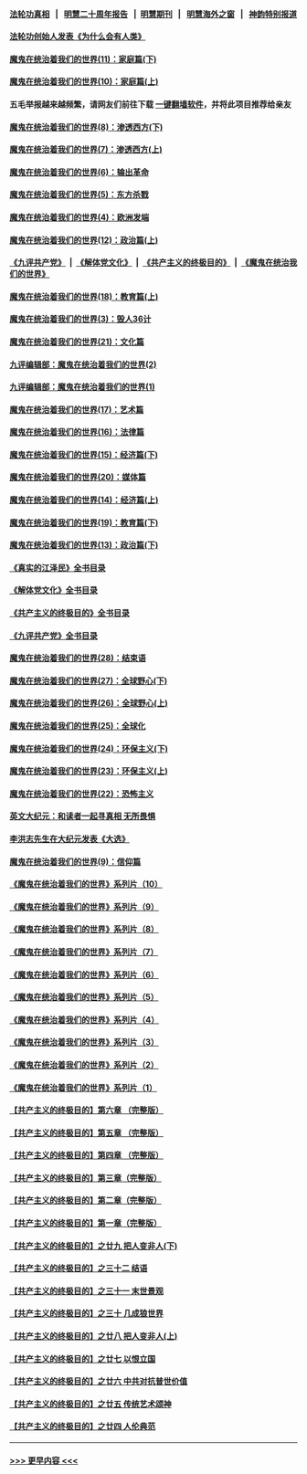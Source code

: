 #### [法轮功真相](https://github.com/gfw-breaker/truth/blob/master/README.md?t=0) &nbsp;&nbsp;|&nbsp;&nbsp; [明慧二十周年报告](https://github.com/gfw-breaker/mh-reports/blob/master/README.md?t=0) &nbsp;&nbsp;|&nbsp;&nbsp;[明慧期刊](https://github.com/gfw-breaker/mh-qikan) &nbsp;&nbsp;|&nbsp;&nbsp; [明慧海外之窗](https://github.com/gfw-breaker/mh-news/blob/master/README.md?t=0) &nbsp;&nbsp;|&nbsp;&nbsp; [神韵特别报道](https://github.com/gfw-breaker/mh-news/blob/master/shenyun.md?t=0)
#### [法轮功创始人发表《为什么会有人类》](../pages/nsc422/n13912117.md?t=02220943) 
#### [魔鬼在统治着我们的世界(11)：家庭篇(下)](../pages/nsc422/n10440961.md?t=02220943) 
#### [魔鬼在统治着我们的世界(10)：家庭篇(上)](../pages/nsc422/n10435448.md?t=02220943) 
#### 五毛举报越来越频繁，请网友们前往下载 [一键翻墙软件](https://github.com/gfw-breaker/ssr-accounts)，并将此项目推荐给亲友
#### [魔鬼在统治着我们的世界(8)：渗透西方(下)](../pages/nsc422/n10429603.md?t=02220943) 
#### [魔鬼在统治着我们的世界(7)：渗透西方(上)](../pages/nsc422/n10426013.md?t=02220943) 
#### [魔鬼在统治着我们的世界(6)：输出革命](../pages/nsc422/n10421536.md?t=02220943) 
#### [魔鬼在统治着我们的世界(5)：东方杀戮](../pages/nsc422/n10417707.md?t=02220943) 
#### [魔鬼在统治着我们的世界(4)：欧洲发端](../pages/nsc422/n10414890.md?t=02220943) 
#### [魔鬼在统治着我们的世界(12)：政治篇(上)](../pages/nsc422/n10444576.md?t=02220943) 
#### [《九评共产党》](https://github.com/begood0513/9ping.md/blob/master/README.md) &nbsp;|&nbsp; [《解体党文化》](../../../../jtdwh.md/blob/master/README.md)  &nbsp;|&nbsp; [《共产主义的终极目的》](../../../../gczydzjmd.md/blob/master/README.md) &nbsp;|&nbsp; [《魔鬼在统治我们的世界》](../../../../mgztzwmdsj.md/blob/master/README.md) 
#### [魔鬼在统治着我们的世界(18)：教育篇(上)](../pages/nsc422/n10526970.md?t=02220943) 
#### [魔鬼在统治着我们的世界(3)：毁人36计](../pages/nsc422/n10411583.md?t=02220943) 
#### [魔鬼在统治着我们的世界(21)：文化篇](../pages/nsc422/n10597706.md?t=02220943) 
#### [九评编辑部：魔鬼在统治着我们的世界(2)](../pages/nsc422/n10410036.md?t=02220943) 
#### [九评编辑部：魔鬼在统治着我们的世界(1)](../pages/nsc422/n10406825.md?t=02220943) 
#### [魔鬼在统治着我们的世界(17)：艺术篇](../pages/nsc422/n10499093.md?t=02220943) 
#### [魔鬼在统治着我们的世界(16)：法律篇](../pages/nsc422/n10485969.md?t=02220943) 
#### [魔鬼在统治着我们的世界(15)：经济篇(下)](../pages/nsc422/n10469975.md?t=02220943) 
#### [魔鬼在统治着我们的世界(20)：媒体篇](../pages/nsc422/n10586579.md?t=02220943) 
#### [魔鬼在统治着我们的世界(14)：经济篇(上)](../pages/nsc422/n10457370.md?t=02220943) 
#### [魔鬼在统治着我们的世界(19)：教育篇(下)](../pages/nsc422/n10564808.md?t=02220943) 
#### [魔鬼在统治着我们的世界(13)：政治篇(下)](../pages/nsc422/n10448270.md?t=02220943) 
#### [《真实的江泽民》全书目录](../pages/nsc422/n13721399.md?t=02220943) 
#### [《解体党文化》全书目录](../pages/nsc422/n13721157.md?t=02220943) 
#### [《共产主义的终极目的》全书目录](../pages/nsc422/n13721048.md?t=02220943) 
#### [《九评共产党》全书目录](../pages/nsc422/n13708085.md?t=02220943) 
#### [魔鬼在统治着我们的世界(28)：结束语](../pages/nsc422/n10936246.md?t=02220943) 
#### [魔鬼在统治着我们的世界(27)：全球野心(下)](../pages/nsc422/n10928319.md?t=02220943) 
#### [魔鬼在统治着我们的世界(26)：全球野心(上)](../pages/nsc422/n10900318.md?t=02220943) 
#### [魔鬼在统治着我们的世界(25)：全球化](../pages/nsc422/n10788205.md?t=02220943) 
#### [魔鬼在统治着我们的世界(24)：环保主义(下)](../pages/nsc422/n10695307.md?t=02220943) 
#### [魔鬼在统治着我们的世界(23)：环保主义(上)](../pages/nsc422/n10688613.md?t=02220943) 
#### [魔鬼在统治着我们的世界(22)：恐怖主义](../pages/nsc422/n10614727.md?t=02220943) 
#### [英文大纪元：和读者一起寻真相 无所畏惧](../pages/nsc422/n12542027.md?t=02220943) 
#### [李洪志先生在大纪元发表《大选》](../pages/nsc422/n12534746.md?t=02220943) 
#### [魔鬼在统治着我们的世界(9)：信仰篇](../pages/nsc422/n10432159.md?t=02220943) 
#### [《魔鬼在统治着我们的世界》系列片（10）](../pages/nsc422/n12292670.md?t=02220943) 
#### [《魔鬼在统治着我们的世界》系列片（9）](../pages/nsc422/n12290859.md?t=02220943) 
#### [《魔鬼在统治着我们的世界》系列片（8）](../pages/nsc422/n12287445.md?t=02220943) 
#### [《魔鬼在统治着我们的世界》系列片（7）](../pages/nsc422/n12283425.md?t=02220943) 
#### [《魔鬼在统治着我们的世界》系列片（6）](../pages/nsc422/n12282314.md?t=02220943) 
#### [《魔鬼在统治着我们的世界》系列片（5）](../pages/nsc422/n12281419.md?t=02220943) 
#### [《魔鬼在统治着我们的世界》系列片（4）](../pages/nsc422/n12274024.md?t=02220943) 
#### [《魔鬼在统治着我们的世界》系列片（3）](../pages/nsc422/n12271322.md?t=02220943) 
#### [《魔鬼在统治着我们的世界》系列片（2）](../pages/nsc422/n12269049.md?t=02220943) 
#### [《魔鬼在统治着我们的世界》系列片（1）](../pages/nsc422/n12267575.md?t=02220943) 
#### [【共产主义的终极目的】第六章 （完整版）](../pages/nsc422/n11428913.md?t=02220943) 
#### [【共产主义的终极目的】第五章 （完整版）](../pages/nsc422/n11428912.md?t=02220943) 
#### [【共产主义的终极目的】第四章 （完整版）](../pages/nsc422/n11428907.md?t=02220943) 
#### [【共产主义的终极目的】第三章（完整版）](../pages/nsc422/n11428848.md?t=02220943) 
#### [【共产主义的终极目的】第二章（完整版）](../pages/nsc422/n11428831.md?t=02220943) 
#### [【共产主义的终极目的】第一章（完整版）](../pages/nsc422/n11417651.md?t=02220943) 
#### [【共产主义的终极目的】之廿九 把人变非人(下)](../pages/nsc422/n11344140.md?t=02220943) 
#### [【共产主义的终极目的】之三十二 结语](../pages/nsc422/n11360535.md?t=02220943) 
#### [【共产主义的终极目的】之三十一 末世景观](../pages/nsc422/n11351129.md?t=02220943) 
#### [【共产主义的终极目的】之三十 几成狼世界](../pages/nsc422/n11348280.md?t=02220943) 
#### [【共产主义的终极目的】之廿八 把人变非人(上)](../pages/nsc422/n11340492.md?t=02220943) 
#### [【共产主义的终极目的】之廿七 以恨立国](../pages/nsc422/n11336944.md?t=02220943) 
#### [【共产主义的终极目的】之廿六 中共对抗普世价值](../pages/nsc422/n11324785.md?t=02220943) 
#### [【共产主义的终极目的】之廿五 传统艺术颂神](../pages/nsc422/n11296396.md?t=02220943) 
#### [【共产主义的终极目的】之廿四 人伦典范](../pages/nsc422/n11296397.md?t=02220943) 

----
#### [ >>> 更早内容 <<< ](../indexes/nsc422-earlier.md)
